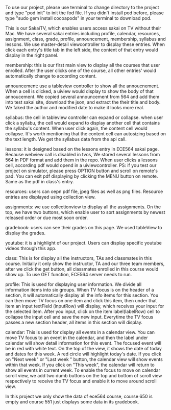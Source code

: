 To use our project, please use terminal to change directory to the project and
type "pod init" to init the fod file. If you didn't install pod before, please 
type "sudo gem install cocoapods" in your terminal to download pod.

This is our SakaiTV, which enables users access sakai on TV without their Mac. 
We have several sakai entries including profile, calendar, resources, assignment, class, grade,
profile, announcement, membership, syllabus and lessons. We use master-detail 
viewcontroller to display these entries. When click each entry's title tab in
the left side, the content of that entry would display in the right panel.

membership: this is our first main view to display all the courses that user 
enrolled. After the user clicks one of the course, all other entries' would
automatically change to according content. 

announcement: use a tableview controller to show all the annoucnement. When a
cell is clicked, a uiview would display to show the body of that annoucement.
We copied several announcement from 564 and add them into test sakai site, 
download the json, and extract the their title and body. We faked the author 
and modified date to make it looks more real.

syllabus: the cell in tableview controller can expand or collapse. when user 
click a syllabu, the cell would expand to display another cell that contains 
the syllabu's content. When user click again, the content cell would collapse. 
It's worth mentioning that the content cell can autosizing based on the text 
length. We get the syllabus data from the api call.

lessons: it is designed based on the lessons entry in ECE564 sakai page.
Because webview call is disabled in tvos, We stored several lessons from 564 in 
PDF format and add them in the repo. When user clicks a lessons cell, according
pdf would opend in a uiviewcontroller. PS: if you test our project on simulator,
please press OPTION button and scroll on remote's pad. You can exit pdf displaying 
by clicking the MENU button on remote. Same as the pdf in class's entry. 

resources: users can oepn pdf file, jpeg files as well as png files. Resource 
entries are displayed using collection view. 

assignments: we use collectionview to display all the assignments. On the top,
we have two buttons, which enable user to sort assignments by newest released 
order or due most soon order.

gradebook: users can see their grades on this page. We used tableView to display
the grades.

youtube: it is a highlight of our project. Users can display specific youtube 
videos through this app.

class: This is for display all the instructors, TAs and classmates in this course.
Initially it only show the instructor, TA and our three team members, after we 
click the get button, all classmates enrolled in this course would show up. To use
GET function, ECE564 server needs to run.

profile:  This is used for displaying user information. We divide all information items into six groups. When TV focus is on the header of a section, it will automatically display all the info items for this section. You can then move TV focus on one item and click this item, then under that item an input textField (inputRow) will display, which receives your input for the selected item. After you input, click on the item label(labelRow) cell to collapse the input cell and save the new input. Everytime the TV focus passes a new section header, all items in this section will display.

calendar: This is used for display all events in a calendar view. You can move TV focus to an event in the calendar, and then the label under calendar will show detail information for this event. The focused event will be in red with white text. On the top of the view, it shows the date of today and dates for this week. A red circle will highlight today's date. If you click on "Next week" or "Last week " button, the calendar view will show events within that week. If you click on "This week", the calendar will return to show all events in current week. To enable the focus to move on calendar scroll view, we add two dumb buttons on the top and bottom of scroll view respectively to receive the TV focus and enable it to move around scroll view. 

In this project we only show the data of ece564 course, course 650 is empty and 
course 551 just displays some data in its gradebook.
